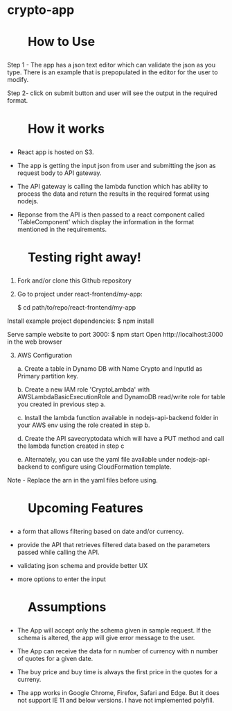 # crypto-app

<h1><ul>How to Use</ul></h1> 

Step 1 - The app has a json text editor which can validate the json as you type. There is an example that is prepopulated in the editor for the user to modify.

Step 2- click on submit button and user will see the output in the required format.

<h1><ul>How it works </ul></h1> 

- React app is hosted on S3. 

- The app is getting the input json from user and submitting the json as request body to API gateway.

- The API gateway is calling the lambda function which has ability to process the data and return the results in the required format using nodejs.

- Reponse from the API is then passed to a react component called 'TableComponent' which display the information in the format mentioned in the requirements.



<h1><ul>Testing right away!</ul></h1> 

1. Fork and/or clone this Github repository

2. Go to project under react-frontend/my-app:

    $ cd path/to/repo/react-frontend/my-app
    
Install example project dependencies:
    $ npm install
    
Serve sample website to port 3000:
   $ npm start
Open http://localhost:3000 in the web browser

3.  AWS Configuration

     a. Create a table in Dynamo DB with Name Crypto and InputId as Primary partition key.
  
     b. Create a new IAM role 'CryptoLambda' with AWSLambdaBasicExecutionRole and DynamoDB read/write role for table you created in previous step a.
  
     c. Install the lambda function available in nodejs-api-backend folder in your AWS env using the role created in step b.
     
     d. Create the API savecryptodata which will have a PUT method and call the lambda function created in step c

     e. Alternately, you can use the yaml file available under nodejs-api-backend to configure using CloudFormation template.

Note - Replace the arn in the yaml files before using.
     
     
<h1><ul>Upcoming Features</ul></h1> 

- a form that allows filtering based on date and/or currency.

- provide the API that retrieves filtered data based on the parameters
passed while calling the API.

- validating json schema and provide better UX

- more options to enter the input


<h1><ul>Assumptions</ul></h1> 

- The App will accept only the schema given in sample request. If the schema is altered, the app will give error message to the user.

- The App can receive the data for n number of currency with n number of quotes for a given date. 

- The buy price and buy time is always the first price in the quotes for a curreny.

- The app works in Google Chrome, Firefox, Safari and Edge. But it does not support IE 11 and below versions. I have not implemented polyfill.



